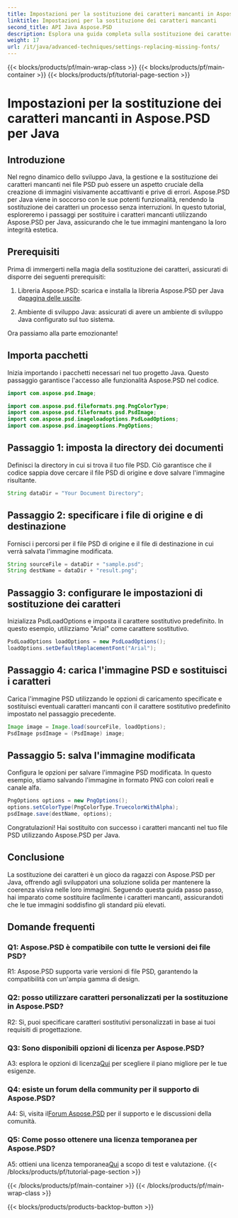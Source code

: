 ```yaml
---
title: Impostazioni per la sostituzione dei caratteri mancanti in Aspose.PSD per Java
linktitle: Impostazioni per la sostituzione dei caratteri mancanti
second_title: API Java Aspose.PSD
description: Esplora una guida completa sulla sostituzione dei caratteri mancanti in Aspose.PSD per Java. Migliora il design della tua immagine con una gestione semplice dei caratteri.
weight: 17
url: /it/java/advanced-techniques/settings-replacing-missing-fonts/
---
```


{{< blocks/products/pf/main-wrap-class >}}
{{< blocks/products/pf/main-container >}}
{{< blocks/products/pf/tutorial-page-section >}}

# Impostazioni per la sostituzione dei caratteri mancanti in Aspose.PSD per Java

## Introduzione

Nel regno dinamico dello sviluppo Java, la gestione e la sostituzione dei caratteri mancanti nei file PSD può essere un aspetto cruciale della creazione di immagini visivamente accattivanti e prive di errori. Aspose.PSD per Java viene in soccorso con le sue potenti funzionalità, rendendo la sostituzione dei caratteri un processo senza interruzioni. In questo tutorial, esploreremo i passaggi per sostituire i caratteri mancanti utilizzando Aspose.PSD per Java, assicurando che le tue immagini mantengano la loro integrità estetica.

## Prerequisiti

Prima di immergerti nella magia della sostituzione dei caratteri, assicurati di disporre dei seguenti prerequisiti:

1.  Libreria Aspose.PSD: scarica e installa la libreria Aspose.PSD per Java da[pagina delle uscite](https://releases.aspose.com/psd/java/).

2. Ambiente di sviluppo Java: assicurati di avere un ambiente di sviluppo Java configurato sul tuo sistema.

Ora passiamo alla parte emozionante!

## Importa pacchetti

Inizia importando i pacchetti necessari nel tuo progetto Java. Questo passaggio garantisce l'accesso alle funzionalità Aspose.PSD nel codice.

```java
import com.aspose.psd.Image;

import com.aspose.psd.fileformats.png.PngColorType;
import com.aspose.psd.fileformats.psd.PsdImage;
import com.aspose.psd.imageloadoptions.PsdLoadOptions;
import com.aspose.psd.imageoptions.PngOptions;
```

## Passaggio 1: imposta la directory dei documenti

Definisci la directory in cui si trova il tuo file PSD. Ciò garantisce che il codice sappia dove cercare il file PSD di origine e dove salvare l'immagine risultante.

```java
String dataDir = "Your Document Directory";
```

## Passaggio 2: specificare i file di origine e di destinazione

Fornisci i percorsi per il file PSD di origine e il file di destinazione in cui verrà salvata l'immagine modificata.

```java
String sourceFile = dataDir + "sample.psd";
String destName = dataDir + "result.png";
```

## Passaggio 3: configurare le impostazioni di sostituzione dei caratteri

Inizializza PsdLoadOptions e imposta il carattere sostitutivo predefinito. In questo esempio, utilizziamo "Arial" come carattere sostitutivo.

```java
PsdLoadOptions loadOptions = new PsdLoadOptions();
loadOptions.setDefaultReplacementFont("Arial");
```

## Passaggio 4: carica l'immagine PSD e sostituisci i caratteri

Carica l'immagine PSD utilizzando le opzioni di caricamento specificate e sostituisci eventuali caratteri mancanti con il carattere sostitutivo predefinito impostato nel passaggio precedente.

```java
Image image = Image.load(sourceFile, loadOptions);
PsdImage psdImage = (PsdImage) image;
```

## Passaggio 5: salva l'immagine modificata

Configura le opzioni per salvare l'immagine PSD modificata. In questo esempio, stiamo salvando l'immagine in formato PNG con colori reali e canale alfa.

```java
PngOptions options = new PngOptions();
options.setColorType(PngColorType.TruecolorWithAlpha);
psdImage.save(destName, options);
```

Congratulazioni! Hai sostituito con successo i caratteri mancanti nel tuo file PSD utilizzando Aspose.PSD per Java.

## Conclusione

La sostituzione dei caratteri è un gioco da ragazzi con Aspose.PSD per Java, offrendo agli sviluppatori una soluzione solida per mantenere la coerenza visiva nelle loro immagini. Seguendo questa guida passo passo, hai imparato come sostituire facilmente i caratteri mancanti, assicurandoti che le tue immagini soddisfino gli standard più elevati.

## Domande frequenti

### Q1: Aspose.PSD è compatibile con tutte le versioni dei file PSD?

R1: Aspose.PSD supporta varie versioni di file PSD, garantendo la compatibilità con un'ampia gamma di design.

### Q2: posso utilizzare caratteri personalizzati per la sostituzione in Aspose.PSD?

R2: Sì, puoi specificare caratteri sostitutivi personalizzati in base ai tuoi requisiti di progettazione.

### Q3: Sono disponibili opzioni di licenza per Aspose.PSD?

 A3: esplora le opzioni di licenza[Qui](https://purchase.aspose.com/buy) per scegliere il piano migliore per le tue esigenze.

### Q4: esiste un forum della community per il supporto di Aspose.PSD?

 A4: Sì, visita il[Forum Aspose.PSD](https://forum.aspose.com/c/psd/34) per il supporto e le discussioni della comunità.

### Q5: Come posso ottenere una licenza temporanea per Aspose.PSD?

 A5: ottieni una licenza temporanea[Qui](https://purchase.aspose.com/temporary-license/) a scopo di test e valutazione.
{{< /blocks/products/pf/tutorial-page-section >}}

{{< /blocks/products/pf/main-container >}}
{{< /blocks/products/pf/main-wrap-class >}}

{{< blocks/products/products-backtop-button >}}
